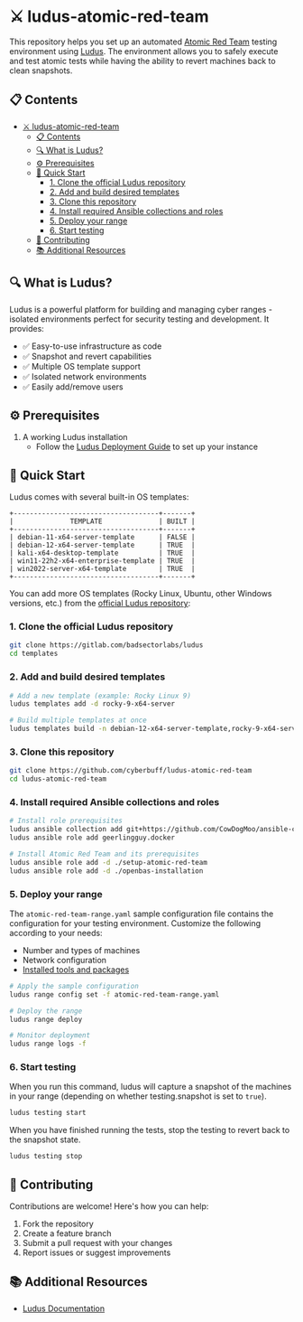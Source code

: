 # ⚔️ ludus-atomic-red-team


This repository helps you set up an automated [Atomic Red Team](https://github.com/redcanaryco/atomic-red-team) testing environment using [Ludus](https://ludus.cloud/). The environment allows you to safely execute and test atomic tests while having the ability to revert machines back to clean snapshots.

## 📋 Contents

- [⚔️ ludus-atomic-red-team](#️-ludus-atomic-red-team)
  - [📋 Contents](#-contents)
  - [🔍 What is Ludus?](#-what-is-ludus)
  - [⚙️ Prerequisites](#️-prerequisites)
  - [🚀 Quick Start](#-quick-start)
    - [1. Clone the official Ludus repository](#1-clone-the-official-ludus-repository)
    - [2. Add and build desired templates](#2-add-and-build-desired-templates)
    - [3. Clone this repository](#3-clone-this-repository)
    - [4. Install required Ansible collections and roles](#4-install-required-ansible-collections-and-roles)
    - [5. Deploy your range](#5-deploy-your-range)
    - [6. Start testing](#6-start-testing)
  - [🤝 Contributing](#-contributing)
  - [📚 Additional Resources](#-additional-resources)

## 🔍 What is Ludus?

Ludus is a powerful platform for building and managing cyber ranges - isolated environments perfect for security testing and development. It provides:

- ✅ Easy-to-use infrastructure as code
- ✅ Snapshot and revert capabilities
- ✅ Multiple OS template support
- ✅ Isolated network environments
- ✅ Easily add/remove users

## ⚙️ Prerequisites

1. A working Ludus installation
   - Follow the [Ludus Deployment Guide](https://docs.ludus.cloud/docs/category/deployment-options) to set up your instance

## 🚀 Quick Start

Ludus comes with several built-in OS templates:

```
+------------------------------------+-------+
|              TEMPLATE              | BUILT |
+------------------------------------+-------+
| debian-11-x64-server-template      | FALSE |
| debian-12-x64-server-template      | TRUE  |
| kali-x64-desktop-template          | TRUE  |
| win11-22h2-x64-enterprise-template | TRUE  |
| win2022-server-x64-template        | TRUE  |
+------------------------------------+-------+
```

You can add more OS templates (Rocky Linux, Ubuntu, other Windows versions, etc.) from the [official Ludus repository](https://gitlab.com/badsectorlabs/ludus):

### 1. Clone the official Ludus repository

```bash
git clone https://gitlab.com/badsectorlabs/ludus
cd templates
```

### 2. Add and build desired templates

```bash
# Add a new template (example: Rocky Linux 9)
ludus templates add -d rocky-9-x64-server

# Build multiple templates at once
ludus templates build -n debian-12-x64-server-template,rocky-9-x64-server-template,win11-22h2-x64-enterprise-template,win2022-server-x64-template
```

### 3. Clone this repository

```bash
git clone https://github.com/cyberbuff/ludus-atomic-red-team
cd ludus-atomic-red-team
```

### 4. Install required Ansible collections and roles

```bash
# Install role prerequisites
ludus ansible collection add git+https://github.com/CowDogMoo/ansible-collection-workstation.git,main
ludus ansible role add geerlingguy.docker

# Install Atomic Red Team and its prerequisites
ludus ansible role add -d ./setup-atomic-red-team
ludus ansible role add -d ./openbas-installation
```

### 5. Deploy your range

The `atomic-red-team-range.yaml` sample configuration file contains the configuration for your testing environment. Customize the following according to your needs:

- Number and types of machines
- Network configuration
- [Installed tools and packages](https://gitlab.com/badsectorlabs/ludus/-/blob/main/docs/docs/configuration.mdx?ref_type=heads#L62-72)

```bash
# Apply the sample configuration
ludus range config set -f atomic-red-team-range.yaml

# Deploy the range
ludus range deploy

# Monitor deployment
ludus range logs -f
```

### 6. Start testing

When you run this command, ludus will capture a snapshot of the machines in your range (depending on whether testing.snapshot is set to `true`).
```bash
ludus testing start
```

When you have finished running the tests, stop the testing to revert back to the snapshot state.

```bash
ludus testing stop
```


## 🤝 Contributing

Contributions are welcome! Here's how you can help:

1. Fork the repository
2. Create a feature branch
3. Submit a pull request with your changes
4. Report issues or suggest improvements

## 📚 Additional Resources

- [Ludus Documentation](https://docs.ludus.cloud/)
